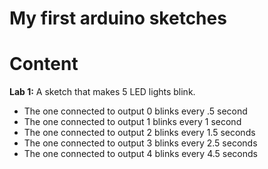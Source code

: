 # My first arduino sketches

# Content
**Lab 1:** 
A sketch that makes 5 LED lights blink. 
- The one connected to output 0 blinks every .5 second
- The one connected to output 1 blinks every 1 second
- The one connected to output 2 blinks every 1.5 seconds
- The one connected to output 3 blinks every 2.5 seconds
- The one connected to output 4 blinks every 4.5 seconds
